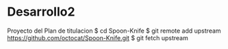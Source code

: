 Desarrollo2
===========

Proyecto del Plan de titulacion
$ cd Spoon-Knife
$ git remote add upstream https://github.com/octocat/Spoon-Knife.git
$ git fetch upstream
